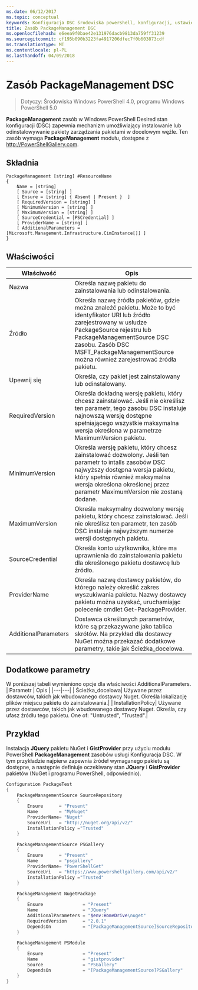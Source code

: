 ```yaml
---
ms.date: 06/12/2017
ms.topic: conceptual
keywords: Konfiguracja DSC środowiska powershell, konfiguracji, ustawienia
title: Zasób PackageManagement DSC
ms.openlocfilehash: e6eea9f0bae42e131976dacb9813da759ff31239
ms.sourcegitcommit: cf195b090b3223fa4917206dfec7f0b603873cdf
ms.translationtype: MT
ms.contentlocale: pl-PL
ms.lasthandoff: 04/09/2018
---
```

# <a name="dsc-packagemanagement-resource"></a>Zasób PackageManagement DSC

> Dotyczy: Środowiska Windows PowerShell 4.0, programu Windows PowerShell 5.0

**PackageManagement** zasób w Windows PowerShell Desired stan konfiguracji (DSC) zapewnia mechanizm umożliwiający instalowanie lub odinstalowywanie pakiety zarządzania pakietami w docelowym węźle. Ten zasób wymaga **PackageManagement** modułu, dostępne z http://PowerShellGallery.com.

## <a name="syntax"></a>Składnia

```
PackageManagement [string] #ResourceName
{
    Name = [string]
    [ Source = [string] ]
    [ Ensure = [string] { Absent | Present }  ]
    [ RequiredVersion = [string] ]
    [ MinimumVersion = [string] ]
    [ MaximumVersion = [string] ]
    [ SourceCredential = [PSCredential] ]
    [ ProviderName = [string] ]
    [ AdditionalParameters = [Microsoft.Management.Infrastructure.CimInstance[]] ]
}
```

## <a name="properties"></a>Właściwości
|  Właściwość  |  Opis   |
|---|---|
| Nazwa| Określa nazwę pakietu do zainstalowania lub odinstalowania.|
| Źródło| Określa nazwę źródła pakietów, gdzie można znaleźć pakietu. Może to być identyfikator URI lub źródło zarejestrowany w usłudze PackageSource rejestru lub PackageManagementSource DSC zasobu. Zasób DSC MSFT_PackageManagementSource można również zarejestrować źródła pakietu.|
| Upewnij się| Określa, czy pakiet jest zainstalowany lub odinstalowany.|
| RequiredVersion| Określa dokładną wersję pakietu, który chcesz zainstalować. Jeśli nie określisz ten parametr, tego zasobu DSC instaluje najnowszą wersję dostępne spełniającego wszystkie maksymalna wersja określona w parametrze MaximumVersion pakietu.|
| MinimumVersion| Określa wersję pakietu, który chcesz zainstalować dozwolony. Jeśli ten parametr to intalls zasobów DSC najwyższy dostępna wersja pakietu, który spełnia również maksymalna wersja określona określonej przez parametr MaximumVersion nie zostaną dodane.|
| MaximumVersion| Określa maksymalny dozwolony wersję pakietu, który chcesz zainstalować. Jeśli nie określisz ten parametr, ten zasób DSC instaluje najwyższym numerze wersji dostępnych pakietu.|
| SourceCredential | Określa konto użytkownika, które ma uprawnienia do zainstalowania pakietu dla określonego pakietu dostawcę lub źródło.|
| ProviderName| Określa nazwę dostawcy pakietów, do którego należy określić zakres wyszukiwania pakietu. Nazwy dostawcy pakietu można uzyskać, uruchamiając polecenie cmdlet Get-PackageProvider.|
| AdditionalParameters| Dostawca określonych parametrów, które są przekazywane jako tablica skrótów. Na przykład dla dostawcy NuGet można przekazać dodatkowe parametry, takie jak Ścieżka_docelowa.|

## <a name="additional-parameters"></a>Dodatkowe parametry
W poniższej tabeli wymieniono opcje dla właściwości AdditionalParameters.
|  Parametr  | Opis   |
|---|---|
| Ścieżka_docelowa| Używane przez dostawców, takich jak wbudowanego dostawcy Nuget. Określa lokalizację plików miejscu pakietu do zainstalowania.|
| InstallationPolicy| Używane przez dostawców, takich jak wbudowanego dostawcy Nuget. Określa, czy ufasz źródłu tego pakietu. One of: "Untrusted", "Trusted".|

## <a name="example"></a>Przykład

Instalacja **JQuery** pakietu NuGet i **GistProvider** przy użyciu modułu PowerShell **PackageManagement** zasobów usługi Konfiguracja DSC. W tym przykładzie najpierw zapewnia źródeł wymaganego pakietu są dostępne, a następnie definiuje oczekiwany stan **JQuery** i **GistProvider** pakietów (NuGet i programu PowerShell, odpowiednio).

```powershell
Configuration PackageTest
{
    PackageManagementSource SourceRepository
    {
        Ensure      = "Present"
        Name        = "MyNuget"
        ProviderName= "Nuget"
        SourceUri   = "http://nuget.org/api/v2/"
        InstallationPolicy ="Trusted"
    }

    PackageManagementSource PSGallery
    {
        Ensure      = "Present"
        Name        = "psgallery"
        ProviderName= "PowerShellGet"
        SourceUri   = "https://www.powershellgallery.com/api/v2/"
        InstallationPolicy ="Trusted"
    }

    PackageManagement NugetPackage
    {
        Ensure               = "Present"
        Name                 = "JQuery"
        AdditionalParameters = "$env:HomeDrive\nuget"
        RequiredVersion      = "2.0.1"
        DependsOn            = "[PackageManagementSource]SourceRepository"
    }

    PackageManagement PSModule
    {
        Ensure               = "Present"
        Name                 = "gistprovider"
        Source               = "PSGallery"
        DependsOn            = "[PackageManagementSource]PSGallery"
    }
}
```